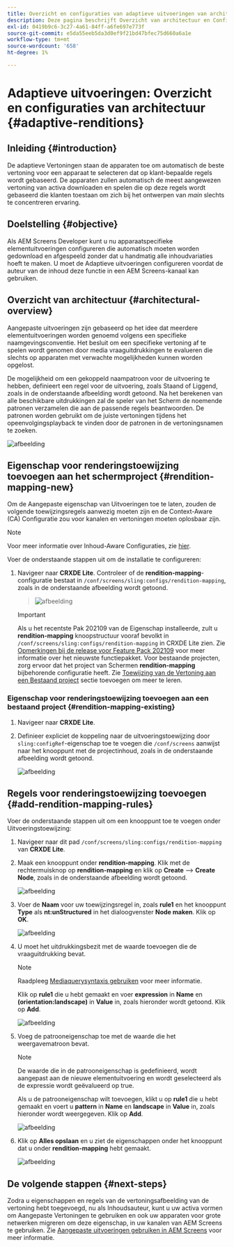 ```yaml
---
title: Overzicht en configuraties van adaptieve uitvoeringen van architectuur
description: Deze pagina beschrijft Overzicht van architectuur en Configuraties in CRXDE Lite voor Aangepaste Uitvoeringen in AEM Screens.
exl-id: 0419b9c6-3c27-4a61-84ff-a6fe697e773f
source-git-commit: e5da55eeb5da3d0ef9f21bd47bfec75d660a6a1e
workflow-type: tm+mt
source-wordcount: '658'
ht-degree: 1%

---
```


# Adaptieve uitvoeringen: Overzicht en configuraties van architectuur {#adaptive-renditions}

## Inleiding {#introduction}

De adaptieve Vertoningen staan de apparaten toe om automatisch de beste vertoning voor een apparaat te selecteren dat op klant-bepaalde regels wordt gebaseerd. De apparaten zullen automatisch de meest aangewezen vertoning van activa downloaden en spelen die op deze regels wordt gebaseerd die klanten toestaan om zich bij het ontwerpen van *main* slechts te concentreren ervaring.

## Doelstelling {#objective}

Als AEM Screens Developer kunt u nu apparaatspecifieke elementuitvoeringen configureren die automatisch moeten worden gedownload en afgespeeld zonder dat u handmatig alle inhoudvariaties hoeft te maken. U moet de Adaptieve uitvoeringen configureren voordat de auteur van de inhoud deze functie in een AEM Screens-kanaal kan gebruiken.

## Overzicht van architectuur {#architectural-overview}

Aangepaste uitvoeringen zijn gebaseerd op het idee dat meerdere elementuitvoeringen worden genoemd volgens een specifieke naamgevingsconventie. Het besluit om een specifieke vertoning af te spelen wordt genomen door media vraaguitdrukkingen te evalueren die slechts op apparaten met verwachte mogelijkheden kunnen worden opgelost.

De mogelijkheid om een gekoppeld naampatroon voor de uitvoering te hebben, definieert een regel voor de uitvoering, zoals Staand of Liggend, zoals in de onderstaande afbeelding wordt getoond. Na het berekenen van alle beschikbare uitdrukkingen zal de speler van het Scherm de noemende patronen verzamelen die aan de passende regels beantwoorden. De patronen worden gebruikt om de juiste vertoningen tijdens het opeenvolgingsplayback te vinden door de patronen in de vertoningsnamen te zoeken.

![afbeelding](/help/user-guide/assets/adaptive-renditions/adaptive-renditions.png)

## Eigenschap voor renderingstoewijzing toevoegen aan het schermproject {#rendition-mapping-new}

Om de Aangepaste eigenschap van Uitvoeringen toe te laten, zouden de volgende toewijzingsregels aanwezig moeten zijn en de Context-Aware (CA) Configuratie zou voor kanalen en vertoningen moeten oplosbaar zijn.

>[!NOTE]
>Voor meer informatie over Inhoud-Aware Configuraties, zie [hier](https://sling.apache.org/documentation/bundles/context-aware-configuration/context-aware-configuration.html).

Voer de onderstaande stappen uit om de installatie te configureren:

1. Navigeer naar **CRXDE Lite**. Controleer of de **rendition-mapping**-configuratie bestaat in `/conf/screens/sling:configs/rendition-mapping`, zoals in de onderstaande afbeelding wordt getoond.

   >![afbeelding](/help/user-guide/assets/adaptive-renditions/mapping-rules1.png)

   >[!IMPORTANT]
   >Als u het recentste Pak 202109 van de Eigenschap installeerde, zult u **rendition-mapping** knoopstructuur vooraf bevolkt in `/conf/screens/sling:configs/rendition-mapping` in CRXDE Lite zien. Zie [Opmerkingen bij de release voor Feature Pack 202109](/help/user-guide/release-notes-fp-202109.md) voor meer informatie over het nieuwste functiepakket.
   >Voor bestaande projecten, zorg ervoor dat het project van Schermen **rendition-mapping** bijbehorende configuratie heeft. Zie [Toewijzing van de Vertoning aan een Bestaand project](#rendition-mapping-existing) sectie toevoegen om meer te leren.

### Eigenschap voor renderingstoewijzing toevoegen aan een bestaand project {#rendition-mapping-existing}

1. Navigeer naar **CRXDE Lite**.

1. Definieer expliciet de koppeling naar de uitvoeringstoewijzing door `sling:configRef`-eigenschap toe te voegen die `/conf/screens` aanwijst naar het knooppunt met de projectinhoud, zoals in de onderstaande afbeelding wordt getoond.

   ![afbeelding](/help/user-guide/assets/adaptive-renditions/renditon-mapping2.png)


## Regels voor renderingstoewijzing toevoegen {#add-rendition-mapping-rules}

Voer de onderstaande stappen uit om een knooppunt toe te voegen onder Uitvoeringstoewijzing:

1. Navigeer naar dit pad `/conf/screens/sling:configs/rendition-mapping` van **CRXDE Lite**.

1. Maak een knooppunt onder **rendition-mapping**. Klik met de rechtermuisknop op **rendition-mapping** en klik op **Create** —> **Create Node**, zoals in de onderstaande afbeelding wordt getoond.

   ![afbeelding](/help/user-guide/assets/adaptive-renditions/add-node1.png)

1. Voer de **Naam** voor uw toewijzingsregel in, zoals **rule1** en het knooppunt **Type** als **nt:unStructured** in het dialoogvenster **Node maken**. Klik op **OK**.

   ![afbeelding](/help/user-guide/assets/adaptive-renditions/add-node2.png)


1. U moet het uitdrukkingsbezit met de waarde toevoegen die de vraaguitdrukking bevat.

   >[!NOTE]
   >Raadpleeg [Mediaquerysyntaxis gebruiken](https://developer.mozilla.org/en-US/docs/Web/CSS/Media_Queries/Using_media_queries) voor meer informatie.

   Klik op **rule1** die u hebt gemaakt en voer **expression** in **Name** en **(orientation:landscape)** in **Value** in, zoals hieronder wordt getoond. Klik op **Add**.

   ![afbeelding](/help/user-guide/assets/adaptive-renditions/add-node3.png)

1. Voeg de patrooneigenschap toe met de waarde die het weergavematroon bevat.

   >[!NOTE]
   >De waarde die in de patrooneigenschap is gedefinieerd, wordt aangepast aan de nieuwe elementuitvoering en wordt geselecteerd als de expressie wordt geëvalueerd op true.

   Als u de patrooneigenschap wilt toevoegen, klikt u op **rule1** die u hebt gemaakt en voert u **pattern** in **Name** en **landscape** in **Value** in, zoals hieronder wordt weergegeven. Klik op **Add**.

   ![afbeelding](/help/user-guide/assets/adaptive-renditions/add-node4.png)

1. Klik op **Alles opslaan** en u ziet de eigenschappen onder het knooppunt dat u onder **rendition-mapping** hebt gemaakt.

   ![afbeelding](/help/user-guide/assets/adaptive-renditions/add-node5.png)


## De volgende stappen {#next-steps}

Zodra u eigenschappen en regels van de vertoningsafbeelding van de vertoning hebt toegevoegd, nu als Inhoudsauteur, kunt u uw activa vormen om Aangepaste Vertoningen te gebruiken en ook uw apparaten voor grote netwerken migreren om deze eigenschap, in uw kanalen van AEM Screens te gebruiken. Zie [Aangepaste uitvoeringen gebruiken in AEM Screens](/help/user-guide/using-adaptive-renditions.md) voor meer informatie.
